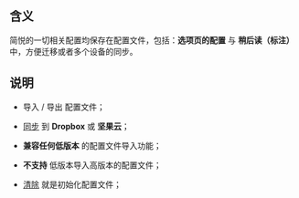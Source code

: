 含义
--

简悦的一切相关配置均保存在配置文件，包括：**选项页的配置** 与 **稍后读（标注）** 中，方便迁移或者多个设备的同步。

说明
--

- 导入 / 导出 配置文件；

- [同步](同步) 到 **Dropbox** 或 **坚果云**；

- **兼容任何低版本** 的配置文件导入功能；

- **不支持** 低版本导入高版本的配置文件；

- [清除](清除) 就是初始化配置文件；

